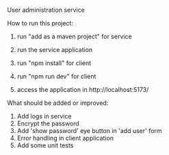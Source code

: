 User administration service



How to run this project:

1. run "add as a maven project" for service
2. run the service application

3. run "npm install" for client
4. run "npm run dev" for client
5. access the application in http://localhost:5173/



What should be added or improved:
1. Add logs in service
2. Encrypt the password
3. Add 'show password' eye button in 'add user' form
4. Error handling in client application
5. Add some unit tests    
